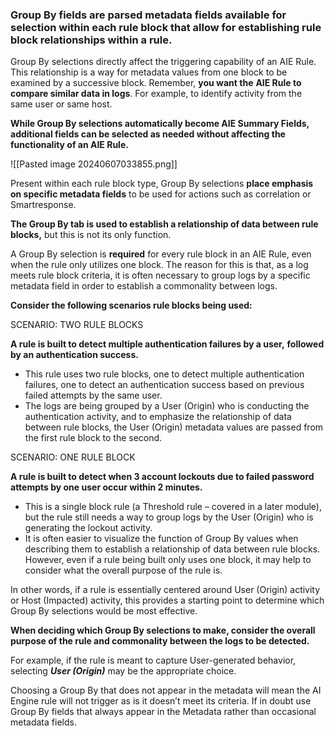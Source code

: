 
### **Group By fields are parsed metadata fields available for selection within each rule block that allow for establishing rule block relationships within a rule.** 

Group By selections directly affect the triggering capability of an AIE Rule. This relationship is a way for metadata values from one block to be examined by a successive block. Remember, **you want the** **AIE Rule to compare similar data in logs**. For example, to identify activity from the same user or same host.

**While Group By selections automatically become AIE Summary Fields, additional fields can be selected as needed without affecting the functionality of an AIE Rule.**


![[Pasted image 20240607033855.png]]

Present within each rule block type, Group By selections **place emphasis on specific metadata fields** to be used for actions such as correlation or Smartresponse.


**The Group By tab is used to establish a relationship of data between rule blocks,** but this is not its only function.

A Group By selection is **required** for every rule block in an AIE Rule, even when the rule only utilizes one block. The reason for this is that, as a log meets rule block criteria, it is often necessary to group logs by a specific metadata field in order to establish a commonality between logs.


**Consider the following scenarios rule blocks being used:**

SCENARIO: TWO RULE BLOCKS

**A rule is built to detect multiple authentication failures by a user,** **followed by an authentication success.**

- This rule uses two rule blocks, one to detect multiple authentication failures, one to detect an authentication success based on previous failed attempts by the same user. 
- The logs are being grouped by a User (Origin) who is conducting the authentication activity, and to emphasize the relationship of data between rule blocks, the User (Origin) metadata values are passed from the first rule block to the second.



SCENARIO: ONE RULE BLOCK

**A rule is built to detect when 3 account lockouts due to failed password attempts by one user occur within 2 minutes.**

- This is a single block rule (a Threshold rule – covered in a later module), but the rule still needs a way to group logs by the User (Origin) who is generating the lockout activity. 
- It is often easier to visualize the function of Group By values when describing them to establish a relationship of data between rule blocks. However, even if a rule being built only uses one block, it may help to consider what the overall purpose of the rule is.   
    

In other words, if a rule is essentially centered around User (Origin) activity or Host (Impacted) activity, this provides a starting point to determine which Group By selections would be most effective.



**When deciding which Group By selections to make, consider the overall purpose of the rule and commonality between the logs to be detected.**

For example, if the rule is meant to capture User-generated behavior, selecting _**User (Origin)**_ may be the appropriate choice.

Choosing a Group By that does not appear in the metadata will mean the AI Engine rule will not trigger as is it doesn’t meet its criteria. If in doubt use Group By fields that always appear in the Metadata rather than occasional metadata fields.

